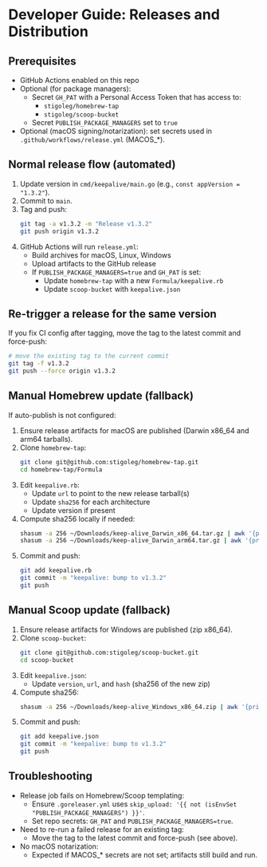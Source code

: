 # Developer Guide: Releases and Distribution

## Prerequisites
- GitHub Actions enabled on this repo
- Optional (for package managers):
  - Secret `GH_PAT` with a Personal Access Token that has access to:
    - `stigoleg/homebrew-tap`
    - `stigoleg/scoop-bucket`
  - Secret `PUBLISH_PACKAGE_MANAGERS` set to `true`
- Optional (macOS signing/notarization): set secrets used in `.github/workflows/release.yml` (MACOS_*).

## Normal release flow (automated)
1. Update version in `cmd/keepalive/main.go` (e.g., `const appVersion = "1.3.2"`).
2. Commit to `main`.
3. Tag and push:
   ```bash
   git tag -a v1.3.2 -m "Release v1.3.2"
   git push origin v1.3.2
   ```
4. GitHub Actions will run `release.yml`:
   - Build archives for macOS, Linux, Windows
   - Upload artifacts to the GitHub release
   - If `PUBLISH_PACKAGE_MANAGERS=true` and `GH_PAT` is set:
     - Update `homebrew-tap` with a new `Formula/keepalive.rb`
     - Update `scoop-bucket` with `keepalive.json`

## Re-trigger a release for the same version
If you fix CI config after tagging, move the tag to the latest commit and force-push:
```bash
# move the existing tag to the current commit
git tag -f v1.3.2
git push --force origin v1.3.2
```

## Manual Homebrew update (fallback)
If auto-publish is not configured:
1. Ensure release artifacts for macOS are published (Darwin x86_64 and arm64 tarballs).
2. Clone `homebrew-tap`:
   ```bash
   git clone git@github.com:stigoleg/homebrew-tap.git
   cd homebrew-tap/Formula
   ```
3. Edit `keepalive.rb`:
   - Update `url` to point to the new release tarball(s)
   - Update `sha256` for each architecture
   - Update version if present
4. Compute sha256 locally if needed:
   ```bash
   shasum -a 256 ~/Downloads/keep-alive_Darwin_x86_64.tar.gz | awk '{print $1}'
   shasum -a 256 ~/Downloads/keep-alive_Darwin_arm64.tar.gz | awk '{print $1}'
   ```
5. Commit and push:
   ```bash
   git add keepalive.rb
   git commit -m "keepalive: bump to v1.3.2"
   git push
   ```

## Manual Scoop update (fallback)
1. Ensure release artifacts for Windows are published (zip x86_64).
2. Clone `scoop-bucket`:
   ```bash
   git clone git@github.com:stigoleg/scoop-bucket.git
   cd scoop-bucket
   ```
3. Edit `keepalive.json`:
   - Update `version`, `url`, and `hash` (sha256 of the new zip)
4. Compute sha256:
   ```bash
   shasum -a 256 ~/Downloads/keep-alive_Windows_x86_64.zip | awk '{print $1}'
   ```
5. Commit and push:
   ```bash
   git add keepalive.json
   git commit -m "keepalive: bump to v1.3.2"
   git push
   ```

## Troubleshooting
- Release job fails on Homebrew/Scoop templating:
  - Ensure `.goreleaser.yml` uses `skip_upload: '{{ not (isEnvSet "PUBLISH_PACKAGE_MANAGERS") }}'`.
  - Set repo secrets: `GH_PAT` and `PUBLISH_PACKAGE_MANAGERS=true`.
- Need to re-run a failed release for an existing tag:
  - Move the tag to the latest commit and force-push (see above).
- No macOS notarization:
  - Expected if MACOS_* secrets are not set; artifacts still build and run.
